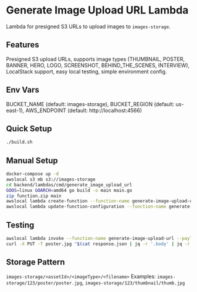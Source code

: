 # Generate Image Upload URL Lambda

Lambda for presigned S3 URLs to upload images to `images-storage`.

## Features
Presigned S3 upload URLs, supports image types (THUMBNAIL, POSTER, BANNER, HERO, LOGO, SCREENSHOT, BEHIND_THE_SCENES, INTERVIEW), LocalStack support, easy local testing, simple environment config.

## Env Vars
BUCKET_NAME (default: images-storage), BUCKET_REGION (default: us-east-1), AWS_ENDPOINT (default: http://localhost:4566)

## Quick Setup
```bash
./build.sh
```

## Manual Setup
```bash
docker-compose up -d
awslocal s3 mb s3://images-storage
cd backend/lambdas/cmd/generate_image_upload_url
GOOS=linux GOARCH=amd64 go build -o main main.go
zip function.zip main
awslocal lambda create-function --function-name generate-image-upload-url --runtime go1.x --handler main --zip-file fileb://function.zip --role arn:aws:iam::000000000000:role/lambda-role
awslocal lambda update-function-configuration --function-name generate-image-upload-url --environment "Variables={BUCKET_NAME=images-storage,BUCKET_REGION=us-east-1,AWS_ENDPOINT=http://localhost:4566}"
```

## Testing
```bash
awslocal lambda invoke --function-name generate-image-upload-url --payload '{"body": "{\"fileName\": \"poster.jpg\", \"assetId\": \"123\", \"imageType\": \"poster\"}"}' response.json
curl -X PUT -T poster.jpg "$(cat response.json | jq -r '.body' | jq -r '.url')"
```

## Storage Pattern
`images-storage/<assetId>/<imageType>/<filename>`
Examples: `images-storage/123/poster/poster.jpg`, `images-storage/123/thumbnail/thumb.jpg` 